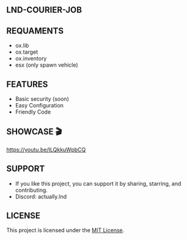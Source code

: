 ## LND-COURIER-JOB

## REQUAMENTS
- ox.lib
- ox.target
- ox.inventory
- esx (only spawn vehicle)


## FEATURES
- Basic security (soon)
- Easy Configuration
- Friendly Code


## SHOWCASE 🎬
https://youtu.be/ILQkkuWpbCQ


## SUPPORT
- If you like this project, you can support it by sharing, starring, and contributing.
- Discord: actually.lnd 


## LICENSE
This project is licensed under the [MIT License](LICENSE).
